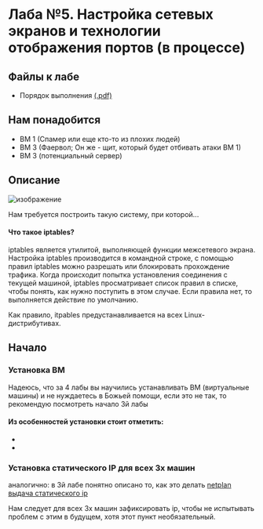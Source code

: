 # Лаба №5. Настройка сетевых экранов и технологии отображения портов (в процессе)
## Файлы к лабе

- Порядок выполнения [(.pdf)](./Metodichka_LR5.pdf)

## Нам понадобится
- ВМ 1 (Спамер или еще кто-то из плохих людей)
- ВМ 3 (Фаервол; Он же - щит, который будет отбивать атаки ВМ 1)
- ВМ 3 (потенциальный сервер)

## Описание
![изображение](https://user-images.githubusercontent.com/76239707/165601000-5d022fb9-6b74-4909-9dd2-1698c3bb207a.png)

Нам требуется построить такую систему, при которой...

#### Что такое iptables?
iptables является утилитой, выполняющей функции межсетевого экрана. Настройка iptables производится в командной строке, с помощью правил iptables можно разрешать или блокировать прохождение трафика. Когда происходит попытка установления соединения с текущей машиной, iptables просматривает список правил в списке, чтобы понять, как нужно поступить в этом случае. Если правила нет, то выполняется действие по умолчанию.

Как правило, itpables предустанавливается на всех Linux-дистрибутивах.

## Начало

### Установка ВМ

Надеюсь, что за 4 лабы вы научились устанавливать ВМ (виртуальные машины) и не нуждаетесь в Божьей помощи, если это не так, то рекомендую посмотреть начало 3й лабы

#### Из особенностей установки стоит отметить:
-
- 

### Установка статического IP для всех 3х машин

аналогично: в 3й лабе понятно описано то, как это делать [netplan выдача статического ip](https://github.com/xarll/vpr12/blob/main/seti/lab3/lab3.md#%D1%81%D0%B1%D0%BE%D1%80-%D0%B8%D0%BD%D1%84%D0%BE%D1%80%D0%BC%D0%B0%D1%86%D0%B8%D0%B8-%D0%BD%D0%B0%D1%81%D1%82%D1%80%D0%BE%D0%B9%D0%BA%D0%B0-%D1%81%D1%82%D0%B0%D1%82%D0%B8%D1%87%D0%B5%D1%81%D0%BA%D0%B8%D1%85-ip)

Нам следует для всех 3х машин зафиксировать ip, чтобы не испытывать проблем с этим в будущем, хотя этот пункт необязательный.
